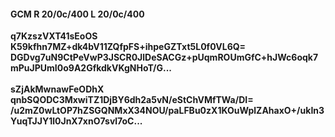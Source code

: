 #### GCM R 20/0c/400 L 20/0c/400
**q7KzszVXT41sEoOS**<br/>**K59kfhn7MZ+dk4bV11ZQfpFS+ihpeGZTxt5L0f0VL6Q=**<br/>**DGDvg7uN9CtPeVwP3JSCR0JlDeSACGz+pUqmROUmGfC+hJWc6oqk7mPuJPUmI0o9A2GfkdkVKgNHoT/G...**<br/><br/>
**sZjAkMwnawFeODhX**<br/>**qnbSQODC3MxwiTZ1DjBY6dh2a5vN/eStChVMfTWa/DI=**<br/>**/u2mZ0wLtOP7hZSGQNMxX34NOU/paLFBu0zX1KOuWplZAhaxO+/ukIn3YuqTJJY1l0JnX7xnO7svl7oC...**